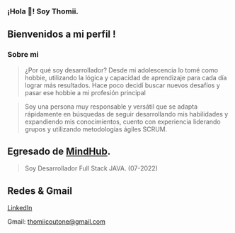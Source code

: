 ### ¡Hola 👋! Soy Thomii.


## Bienvenidos a mi perfil !


### Sobre mi

>¿Por qué soy desarrollador? Desde mi adolescencia lo tomé como hobbie, utilizando la lógica y capacidad de aprendizaje para cada día lograr más resultados. Hace poco decidí buscar nuevos desafíos y pasar ese hobbie a mi profesión principal 

>Soy una persona muy responsable y versátil que se adapta rápidamente en búsquedas de seguir desarrollando mis habilidades y expandiendo mis conocimientos, cuento con experiencia liderando grupos y utilizando metodologías ágiles SCRUM. 


## Egresado de [MindHub](https://mindhubweb.com/).

>Soy Desarrollador Full Stack JAVA. (07-2022)

## Redes & Gmail

[LinkedIn](https://www.linkedin.com/in/thomas-coutoune/)

Gmail: thomiicoutone@gmail.com


